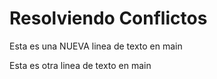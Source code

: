 # Resolviendo Conflictos

Esta es una NUEVA linea de texto en main

Esta es otra linea de texto en main